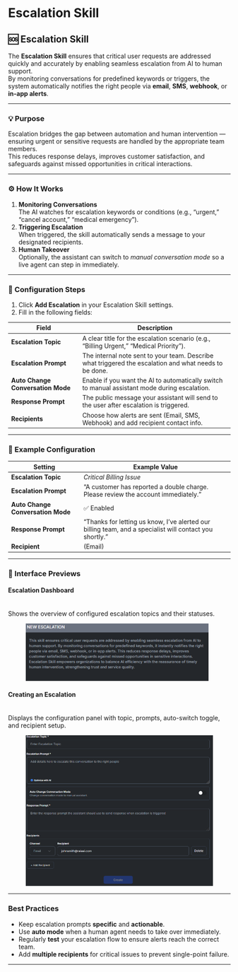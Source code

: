 # Escalation Skill

## 🆘 Escalation Skill

The **Escalation Skill** ensures that critical user requests are addressed quickly and accurately by enabling seamless escalation from AI to human support.\
By monitoring conversations for predefined keywords or triggers, the system automatically notifies the right people via **email**, **SMS**, **webhook**, or **in-app alerts**.

***

### 💡 Purpose

Escalation bridges the gap between automation and human intervention — ensuring urgent or sensitive requests are handled by the appropriate team members.\
This reduces response delays, improves customer satisfaction, and safeguards against missed opportunities in critical interactions.

***

### ⚙️ How It Works

1. **Monitoring Conversations**\
   The AI watches for escalation keywords or conditions (e.g., “urgent,” “cancel account,” “medical emergency”).
2. **Triggering Escalation**\
   When triggered, the skill automatically sends a message to your designated recipients.
3. **Human Takeover**\
   Optionally, the assistant can switch to _manual conversation mode_ so a live agent can step in immediately.

***

### 🧱 Configuration Steps

1. Click **Add Escalation** in your Escalation Skill settings.
2. Fill in the following fields:

| Field                             | Description                                                                                            |
| --------------------------------- | ------------------------------------------------------------------------------------------------------ |
| **Escalation Topic**              | A clear title for the escalation scenario (e.g., “Billing Urgent,” “Medical Priority”).                |
| **Escalation Prompt**             | The internal note sent to your team. Describe what triggered the escalation and what needs to be done. |
| **Auto Change Conversation Mode** | Enable if you want the AI to automatically switch to manual assistant mode during escalation.          |
| **Response Prompt**               | The public message your assistant will send to the user after escalation is triggered.                 |
| **Recipients**                    | Choose how alerts are sent (Email, SMS, Webhook) and add recipient contact info.                       |

***

### 📨 Example Configuration

| Setting                           | Example Value                                                                                           |
| --------------------------------- | ------------------------------------------------------------------------------------------------------- |
| **Escalation Topic**              | _Critical Billing Issue_                                                                                |
| **Escalation Prompt**             | “A customer has reported a double charge. Please review the account immediately.”                       |
| **Auto Change Conversation Mode** | ✅ Enabled                                                                                               |
| **Response Prompt**               | “Thanks for letting us know, I’ve alerted our billing team, and a specialist will contact you shortly.” |
| **Recipient**                     | (Email)                                                                                                 |

***

### 📸 Interface Previews

#### Escalation Dashboard

\
Shows the overview of configured escalation topics and their statuses.

<figure><img src="../.gitbook/assets/image (2).png" alt="" width="414"><figcaption></figcaption></figure>

#### Creating an Escalation

\
Displays the configuration panel with topic, prompts, auto-switch toggle, and recipient setup.

<figure><img src="../.gitbook/assets/image (3).png" alt="" width="563"><figcaption></figcaption></figure>

***

### &#x20;Best Practices

* Keep escalation prompts **specific** and **actionable**.
* Use **auto mode** when a human agent needs to take over immediately.
* Regularly **test** your escalation flow to ensure alerts reach the correct team.
* Add **multiple recipients** for critical issues to prevent single-point failure.

***
